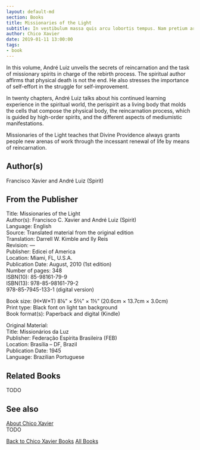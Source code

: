 ```yaml
---
layout: default-md
section: Books
title: Missionaries of the Light
subtitle: In vestibulum massa quis arcu lobortis tempus. Nam pretium arcu in odio vulputate luctus.
author: Chico Xavier
date: 2019-01-11 13:00:00
tags: 
- book
---
```


In this volume, André Luiz unveils the secrets of reincarnation and the task of missionary spirits in charge of the rebirth process. The spiritual author affirms that physical death is not the end. He also stresses the importance of self-effort in the struggle for self-improvement.

In twenty chapters, André Luiz talks about his continued learning experience in the spiritual world, the perispirit as a living body that molds the cells that compose the physical body, the reincarnation process, which is guided by high-order spirits, and the different aspects of mediumistic manifestations.

Missionaries of the Light teaches that Divine Providence always grants people new arenas of work through the incessant renewal of life by means of reincarnation.

## Author(s)
Francisco Xavier and André Luiz (Spirit)

## From the Publisher
Title: 	Missionaries of the Light  
Author(s): 	Francisco C. Xavier and André Luiz (Spirit)  
Language: 	English  
Source: 	Translated material from the original edition  
Translation: 	Darrell W. Kimble and Ily Reis  
Revision: 	—  
Publisher: 	Edicei of America  
Location: 	Miami, FL, U.S.A.  
Publication Date: 	August, 2010 (1st edition)  
Number of pages: 	348  
ISBN(10): 	85-98161-79-9  
ISBN(13): 	978-85-98161-79-2  
	978-85-7945-133-1 (digital version)  
  
Book size: (H×W×T) 	8⅛” × 5⅖” × 1⅕” (20.6cm × 13.7cm × 3.0cm)  
Print type: 	Black font on light tan background  
Book format(s): 	Paperback and digital (Kindle)  
  
Original Material: 	  
Title: 	Missionários da Luz  
Publisher: 	Federação Espírita Brasileira (FEB)  
Location: 	Brasília – DF, Brazil  
Publication Date: 	1945  
Language: 	Brazilian Portuguese  

## Related Books
TODO

## See also
[About Chico Xavier](/profile/chico-xavier)  
TODO


<a href="/books/chico-xavier" class="button">Back to Chico Xavier Books</a>
<a href="/books" class="button">All Books</a>


